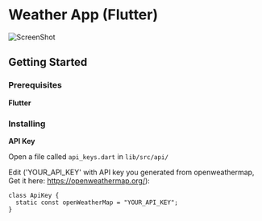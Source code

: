 
# Weather App (Flutter)

![ScreenShot](https://github.com/711sarthak/weather_app/tree/master/screenshots/Simulator%20Screen%20Shot%20-%20iPhone%2011%20Pro%20-%202020-08-27%20at%2014.45.13.png)

## Getting Started

### Prerequisites
**Flutter**

### Installing

**API Key**

Open a file called `api_keys.dart` in `lib/src/api/`

Edit ('YOUR_API_KEY' with API key you generated from openweathermap, Get it here: https://openweathermap.org/):
  ```
  class ApiKey {
    static const openWeatherMap = "YOUR_API_KEY";
  }
  ```


